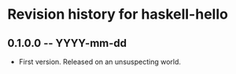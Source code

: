 # Revision history for haskell-hello

## 0.1.0.0 -- YYYY-mm-dd

* First version. Released on an unsuspecting world.
